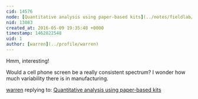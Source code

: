 ```yaml
---
cid: 14576
node: [Quantitative analysis using paper-based kits](../notes/fieldlab/05-06-2016/quantitative-analysis-using-paper-based-kits)
nid: 13083
created_at: 2016-05-09 19:35:48 +0000
timestamp: 1462822548
uid: 1
author: [warren](../profile/warren)
---
```


Hmm, interesting! 

Would a cell phone screen be a really consistent spectrum? I wonder how much variability there is in manufacturing. 

[warren](../profile/warren) replying to: [Quantitative analysis using paper-based kits](../notes/fieldlab/05-06-2016/quantitative-analysis-using-paper-based-kits)

